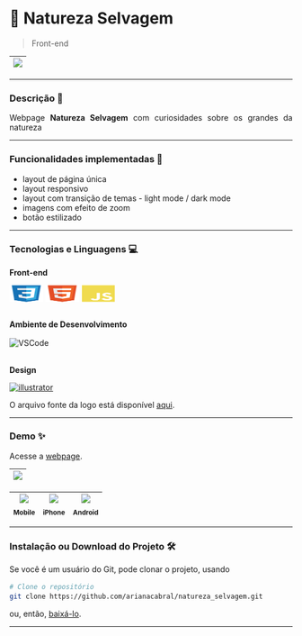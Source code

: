 # 🐘 Natureza Selvagem

> Front-end

| <img src="https://user-images.githubusercontent.com/21102900/232540222-c4c40b87-3fc3-4756-8016-7ae2b291f672.png" width="100%;"/> | 
| :---: |

---
### Descrição 📄

<div align="justify"> 
  
Webpage **Natureza Selvagem** com curiosidades sobre os grandes da natureza

</div>

---

### Funcionalidades implementadas 📖

+ layout de página única
+ layout responsivo
+ layout com transição de temas - light mode / dark mode
+ imagens com efeito de zoom
+ botão estilizado

---

### Tecnologias e Linguagens 💻

**Front-end**

<div style="display: inline_block">
  <img align="center" alt="CSS" height="30" width="60" src="https://raw.githubusercontent.com/devicons/devicon/master/icons/css3/css3-original.svg">
  <img align="center" alt="HTML" height="30" width="60" src="https://raw.githubusercontent.com/devicons/devicon/master/icons/html5/html5-original.svg">
  <img align="center" alt="JS" height="30" width="60" src="https://raw.githubusercontent.com/devicons/devicon/master/icons/javascript/javascript-plain.svg">
</div><br>

**Ambiente de Desenvolvimento**  

<div style="display: inline_block">
  <img align="center" alt="VSCode" height="40" width="40" src="https://img.icons8.com/color/48/000000/visual-studio-code-2019.png">
</div><br>

**Design**

<a href="https://www.adobe.com/in/products/illustrator.html" target="_blank"> <img src="https://www.vectorlogo.zone/logos/adobe_illustrator/adobe_illustrator-icon.svg" alt="illustrator" width="30" height="30"/> </a>

O arquivo fonte da logo está disponível [aqui](https://github.com/arianacabral/natureza_selvagem/blob/main/src/).

---

### Demo ✨

Acesse a [webpage](https://arianacabral.github.io/natureza_selvagem/).

| <img src="https://user-images.githubusercontent.com/21102900/232538546-5faa5b2f-c7a1-4d86-a013-3c1a08530d12.gif" width="100%;"/> | 
| :---: |

| <img src="https://user-images.githubusercontent.com/21102900/232537830-983546c6-f12b-447f-b388-1ce6d4c3f258.gif" width="100%;"/> <br/> <sub> Mobile </sub> |  <img src="https://user-images.githubusercontent.com/21102900/232534154-3f3c02d1-333a-4ff1-bdd9-8eff3eb9d45a.png" width="95%;"/> <br/> <sub>iPhone</sub>| <img src="https://user-images.githubusercontent.com/21102900/232536653-9165e661-b996-45d7-97eb-3edf0551bdc2.png" width="100%;"/> <br/> <sub>Android</sub> |
| :---: | :---: | :---: |

---

### Instalação ou Download do Projeto 🛠

Se você é um usuário do Git, pode clonar o projeto, usando

```bash
# Clone o repositório
git clone https://github.com/arianacabral/natureza_selvagem.git
```
ou, então, <a href = "https://github.com/arianacabral/natureza_selvagem/archive/refs/heads/main.zip">baixá-lo</a>. 

---
